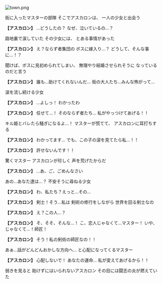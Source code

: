 
![town.png](../images/backgrounds/town.png)

街に入ったマスターの部隊
そこでアスカロンは、
一人の少女と出会う

**【アスカロン】**
…どうしたの？
なぜ、泣いているの…？

路地裏で涙していた
その少女には、
とある事情があった

**【アスカロン】**
え？ならず者集団の
ボスに嫁入り…？
どうして、そんな事に…！？

聞けば、ボスに見初められてしまい、
無理やり結婚させられそうに
なっているのだと言う

**【アスカロン】**
誰も…助けてくれないんだ…
街の大人たち…みんな怖がって…

涙を流し続ける少女

**【アスカロン】**
…よしっ！
わかったわ

**【アスカロン】**
任せて…！
そのならず者たち…
私がやっつけてあげる！！

キル姫とバレたら騒ぎになるよ…！
マスターが慌てて、
アスカロンに耳打ちする

**【アスカロン】**
わかってます…
でも、この子の涙を見てたら私…！！

**【アスカロン】**
許せないんです！！

驚くマスター
アスカロンが珍しく
声を荒げたからだ

**【アスカロン】**
…あ、ご、ごめんなさい

あの…あなた達は…？
不安そうに尋ねる少女

**【アスカロン】**
わ、私たち？えっと…その…

**【アスカロン】**
剣士！そう…私は
剣術の修行をしながら
世界を回る剣士なの

**【アスカロン】**
え？この人…？

**【アスカロン】**
そ、そそ、そんな…！
こ、恋人じゃなくて…マスター！
いや、じゃなくて…！師匠！

**【アスカロン】**
そう！私の剣術の師匠なの！！

あぁ…話がどんどんおかしな方向へ…
と心配になってくるマスター

**【アスカロン】**
心配しないで！
あなたの運命…
私が変えてあげるから！！

弱きを見ると
助けずにはいられないアスカロン
その目には闘志の炎が燃えていた